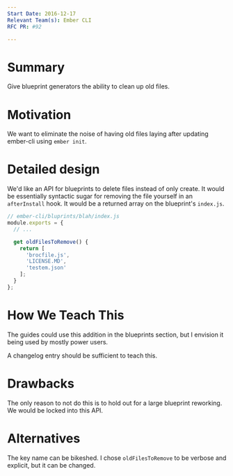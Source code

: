 ```yaml
---
Start Date: 2016-12-17
Relevant Team(s): Ember CLI
RFC PR: #92

---
```


# Summary

Give blueprint generators the ability to clean up old files.

# Motivation

We want to eliminate the noise of having old files laying after updating
ember-cli using `ember init`.

# Detailed design

We'd like an API for blueprints to delete files instead of only
create. It would be essentially syntactic sugar for removing the file yourself
in an `afterInstall` hook. It would be a returned array on the blueprint's `index.js`.

```js
// ember-cli/bluprints/blah/index.js
module.exports = {
  // ...

  get oldFilesToRemove() {
    return [
      'brocfile.js',
      'LICENSE.MD',
      'testem.json'
    ];
  }
};
```

# How We Teach This

The guides could use this addition in the blueprints section, but I envision it
being used by mostly power users.

A changelog entry should be sufficient to teach this.

# Drawbacks

The only reason to not do this is to hold out for a large blueprint reworking.
We would be locked into this API.

# Alternatives

The key name can be bikeshed. I chose `oldFilesToRemove` to be verbose and
explicit, but it can be changed.
